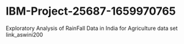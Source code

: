 # IBM-Project-25687-1659970765
Exploratory Analysis of RainFall Data in India for Agriculture
data set link_aswini200
